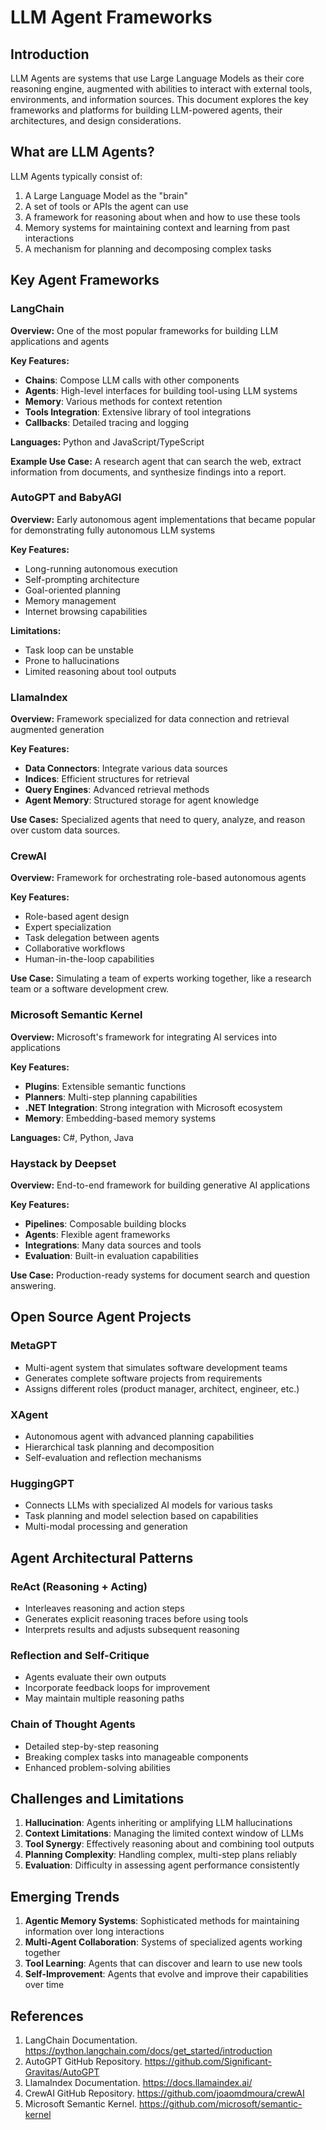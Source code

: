 # LLM Agent Frameworks

## Introduction

LLM Agents are systems that use Large Language Models as their core reasoning engine, augmented with abilities to interact with external tools, environments, and information sources. This document explores the key frameworks and platforms for building LLM-powered agents, their architectures, and design considerations.

## What are LLM Agents?

LLM Agents typically consist of:
1. A Large Language Model as the "brain"
2. A set of tools or APIs the agent can use
3. A framework for reasoning about when and how to use these tools
4. Memory systems for maintaining context and learning from past interactions
5. A mechanism for planning and decomposing complex tasks

## Key Agent Frameworks

### LangChain

**Overview:** One of the most popular frameworks for building LLM applications and agents

**Key Features:**
- **Chains**: Compose LLM calls with other components
- **Agents**: High-level interfaces for building tool-using LLM systems
- **Memory**: Various methods for context retention
- **Tools Integration**: Extensive library of tool integrations
- **Callbacks**: Detailed tracing and logging

**Languages:** Python and JavaScript/TypeScript

**Example Use Case:** A research agent that can search the web, extract information from documents, and synthesize findings into a report.

### AutoGPT and BabyAGI

**Overview:** Early autonomous agent implementations that became popular for demonstrating fully autonomous LLM systems

**Key Features:**
- Long-running autonomous execution
- Self-prompting architecture
- Goal-oriented planning
- Memory management
- Internet browsing capabilities

**Limitations:**
- Task loop can be unstable
- Prone to hallucinations
- Limited reasoning about tool outputs

### LlamaIndex

**Overview:** Framework specialized for data connection and retrieval augmented generation

**Key Features:**
- **Data Connectors**: Integrate various data sources
- **Indices**: Efficient structures for retrieval
- **Query Engines**: Advanced retrieval methods
- **Agent Memory**: Structured storage for agent knowledge

**Use Cases:** Specialized agents that need to query, analyze, and reason over custom data sources.

### CrewAI

**Overview:** Framework for orchestrating role-based autonomous agents

**Key Features:**
- Role-based agent design
- Expert specialization
- Task delegation between agents
- Collaborative workflows
- Human-in-the-loop capabilities

**Use Case:** Simulating a team of experts working together, like a research team or a software development crew.

### Microsoft Semantic Kernel

**Overview:** Microsoft's framework for integrating AI services into applications

**Key Features:**
- **Plugins**: Extensible semantic functions
- **Planners**: Multi-step planning capabilities
- **.NET Integration**: Strong integration with Microsoft ecosystem
- **Memory**: Embedding-based memory systems

**Languages:** C#, Python, Java

### Haystack by Deepset

**Overview:** End-to-end framework for building generative AI applications

**Key Features:**
- **Pipelines**: Composable building blocks
- **Agents**: Flexible agent frameworks
- **Integrations**: Many data sources and tools
- **Evaluation**: Built-in evaluation capabilities

**Use Case:** Production-ready systems for document search and question answering.

## Open Source Agent Projects

### MetaGPT

- Multi-agent system that simulates software development teams
- Generates complete software projects from requirements
- Assigns different roles (product manager, architect, engineer, etc.)

### XAgent

- Autonomous agent with advanced planning capabilities
- Hierarchical task planning and decomposition
- Self-evaluation and reflection mechanisms

### HuggingGPT

- Connects LLMs with specialized AI models for various tasks
- Task planning and model selection based on capabilities
- Multi-modal processing and generation

## Agent Architectural Patterns

### ReAct (Reasoning + Acting)

- Interleaves reasoning and action steps
- Generates explicit reasoning traces before using tools
- Interprets results and adjusts subsequent reasoning

### Reflection and Self-Critique

- Agents evaluate their own outputs
- Incorporate feedback loops for improvement
- May maintain multiple reasoning paths

### Chain of Thought Agents

- Detailed step-by-step reasoning
- Breaking complex tasks into manageable components
- Enhanced problem-solving abilities

## Challenges and Limitations

1. **Hallucination**: Agents inheriting or amplifying LLM hallucinations
2. **Context Limitations**: Managing the limited context window of LLMs
3. **Tool Synergy**: Effectively reasoning about and combining tool outputs
4. **Planning Complexity**: Handling complex, multi-step plans reliably
5. **Evaluation**: Difficulty in assessing agent performance consistently

## Emerging Trends

1. **Agentic Memory Systems**: Sophisticated methods for maintaining information over long interactions
2. **Multi-Agent Collaboration**: Systems of specialized agents working together
3. **Tool Learning**: Agents that can discover and learn to use new tools
4. **Self-Improvement**: Agents that evolve and improve their capabilities over time

## References

1. LangChain Documentation. https://python.langchain.com/docs/get_started/introduction
2. AutoGPT GitHub Repository. https://github.com/Significant-Gravitas/AutoGPT
3. LlamaIndex Documentation. https://docs.llamaindex.ai/
4. CrewAI GitHub Repository. https://github.com/joaomdmoura/crewAI
5. Microsoft Semantic Kernel. https://github.com/microsoft/semantic-kernel 